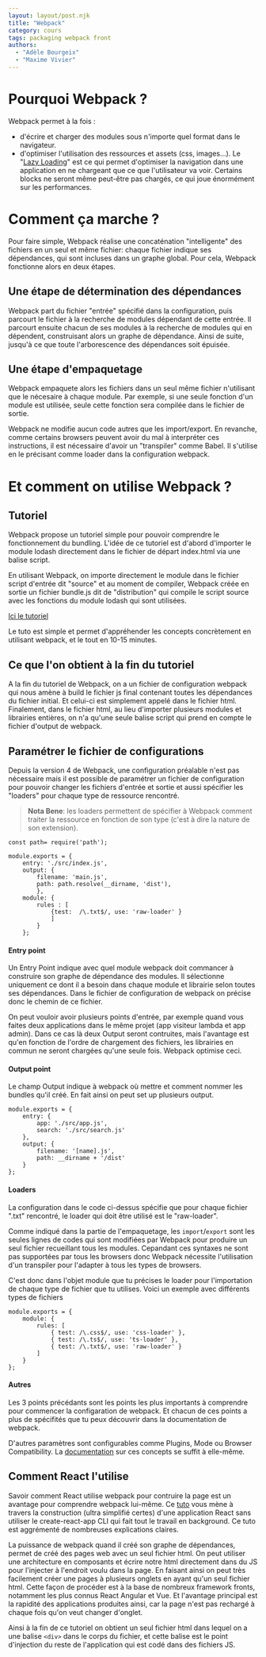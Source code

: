 ```yaml
---
layout: layout/post.njk 
title: "Webpack"
category: cours
tags: packaging webpack front
authors:
  - "Adèle Bourgeix"
  - "Maxime Vivier"
---
```

# Pourquoi Webpack ?

Webpack permet à la fois : 
+ d'écrire et charger des modules sous n'importe quel format dans le navigateur. 
+ d'optimiser l'utilisation des ressources et assets (css, images...). Le "[Lazy Loading](https://webpack.js.org/guides/lazy-loading/)" est ce qui permet d'optimiser la navigation dans une application en ne chargeant que ce que l'utilisateur va voir. Certains blocks ne seront même peut-être pas chargés, ce qui joue énormément sur les performances.

# Comment ça marche ? 

Pour faire simple, Webpack réalise une concaténation "intelligente" des fichiers en un seul et même fichier: chaque fichier indique ses dépendances, qui sont incluses dans un graphe global. 
Pour cela, Webpack fonctionne alors en deux étapes. 

## Une étape de détermination des dépendances

Webpack part du fichier "entrée" spécifié dans la configuration, puis parcourt le fichier à la recherche de modules dépendant de cette entrée. Il parcourt ensuite chacun de ses modules à la recherche de modules qui en dépendent, construisant alors un graphe de dépendance. Ainsi de suite, jusqu'à ce que toute l'arborescence des dépendances soit épuisée.  

## Une étape d'empaquetage

Webpack empaquete alors les fichiers dans un seul même fichier n'utilisant que le nécesaire à chaque module. Par exemple, si une seule fonction d'un module est utilisée, seule cette fonction sera compilée dans le fichier de sortie.

Webpack ne modifie aucun code autres que les import/export. En revanche, comme certains browsers peuvent avoir du mal à interpréter ces instructions, il est nécessaire d'avoir un "transpiler" comme Babel. Il s'utilise en le précisant comme loader dans la configuration webpack.

# Et comment on utilise Webpack ?

## Tutoriel 

Webpack propose un tutoriel simple pour pouvoir comprendre le fonctionnement du bundling. L'idée de ce tutoriel est d'abord d'importer le module lodash directement dans le fichier de départ index.html via une balise script.

En utilisant Webpack, on importe directement le module dans le fichier script d'entrée dit "source" et au moment de compiler, Webpack créée en sortie un fichier bundle.js dit de "distribution" qui compile le script source avec les fonctions du module lodash qui sont utilisées.

 
[Ici le tutoriel](https://webpack.js.org/guides/getting-started/ )

Le tuto est simple et permet d'appréhender les concepts concrètement en utilisant webpack, et le tout en 10-15 minutes.

## Ce que l'on obtient à la fin du tutoriel
A la fin du tutoriel de Webpack, on a un fichier de configuration webpack qui nous amène à build le fichier js final contenant toutes les dépendances du fichier initial. Et celui-ci est simplement appelé dans le fichier html.
Finalement, dans le fichier html, au lieu d'importer plusieurs modules et librairies entières, on n'a qu'une seule balise script qui prend en compte le fichier d'output de webpack.

## Paramétrer le fichier de configurations 

Depuis la version 4 de Webpack, une configuration préalable n'est pas nécessaire mais il est possible de paramétrer un fichier de configuration pour pouvoir changer les fichiers d'entrée et sortie et aussi spécifier les "loaders" pour chaque type de ressource rencontré.


> **Nota Bene**: les loaders permettent de spécifier à Webpack comment traiter la ressource en
 fonction de son type (c'est à dire la nature de son extension).


~~~
const path= require('path');

module.exports = {
	entry: './src/index.js', 
	output: { 
		filename: 'main.js',
		path: path.resolve(__dirname, 'dist'),
		},
	module: {
		rules : [ 
			{test:  /\.txt$/, use: 'raw-loader' }
			]
		}
	};
~~~

#### Entry point
Un Entry Point indique avec quel module webpack doit commancer à construire son graphe de dépendance des modules. Il sélectionne uniquement ce dont il a besoin dans chaque module et librairie selon toutes ses dépendances. Dans le fichier de configuration de webpack on précise donc le chemin de ce fichier.

 On peut vouloir avoir plusieurs points d'entrée, par exemple quand vous faites deux applications dans le même projet (app visiteur lambda et app admin). Dans ce cas là deux Output seront contruites, mais l'avantage est qu'en fonction de l'ordre de chargement des fichiers, les librairies en commun ne seront chargées qu'une seule fois. Webpack optimise ceci.

#### Output point
Le champ Output indique à webpack où mettre et comment nommer les bundles qu'il créé.
En fait ainsi on peut set up plusieurs output.
~~~
module.exports = {
	entry: {
		app: './src/app.js',
		search: './src/search.js'
	},
	output: {
		filename: '[name].js',
		path: __dirname + '/dist'
	}
};
~~~

#### Loaders
La configuration dans le code ci-dessus spécifie que pour chaque fichier ".txt" rencontré, le loader qui doit être utilisé est le "raw-loader".

Comme indiqué dans la partie de l'empaquetage, les `import`/`export` sont les seules lignes de codes qui sont modifiées par Webpack pour produire un seul fichier recueillant tous les modules. Cepandant ces syntaxes ne sont pas supportées par tous les browsers donc Webpack nécessite l'utilisation d'un transpiler pour l'adapter à tous les types de browsers.

C'est donc dans l'objet module que tu précises le loader pour l'importation de chaque type de fichier que tu utilises.
Voici un exemple avec différents types de fichiers
~~~
module.exports = {
	module: {
		rules: [
			{ test: /\.css$/, use: 'css-loader' },
			{ test: /\.ts$/, use: 'ts-loader' },
			{ test: /\.txt$/, use: 'raw-loader' }
		]
	}
};
~~~

#### Autres
Les 3 points précédants sont les points les plus importants à comprendre pour commencer la configaration de webpack.
Et chacun de ces points a plus de spécifités que tu peux découvrir dans la documentation de webpack.

D'autres paramètres sont configurables comme Plugins, Mode ou Browser Compatibility. La [documentation](https://webpack.js.org/concepts) sur ces concepts se suffit à elle-même.

## Comment React l'utilise
Savoir comment React utilise webpack pour contruire la page est un avantage pour comprendre webpack lui-même.
Ce [tuto](https://freecodecamp.org/news/an-intro-to-webpack-what-it-is-and-how-to-use-it-8304ecdc3c60) vous mène à travers la construction (ultra simplifié certes) d'une application React sans utiliser le create-react-app CLI qui fait tout le travail en background. Ce tuto est aggrémenté de nombreuses explications claires.

La puissance de webpack quand il créé son graphe de dépendances, permet de créé des pages web avec un seul fichier html. On peut utiliser une architecture en composants et écrire notre html directement dans du JS pour l'injecter à l'endroit voulu dans la page. En faisant ainsi on peut très facilement créer une pages à plusieurs onglets en ayant qu'un seul fichier html. Cette façon de procéder est à la base de nombreux framework fronts, notamment les plus connus React Angular et Vue. Et l'avantage principal est la rapidité des applications produites ainsi, car la page n'est pas rechargé à chaque fois qu'on veut changer d'onglet.

Ainsi à la fin de ce tutoriel on obtient un seul fichier html dans lequel on a une balise `<div>` dans le corps du fichier, et cette balise est le point d'injection du reste de l'application qui est codé dans des fichiers JS.


